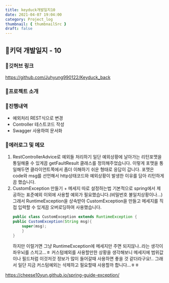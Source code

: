 ```yaml
---
title: keyduck개발일지10
date: 2021-04-07 19:04:00
category: Project_log
thumbnail: { thumbnailSrc }
draft: false
---
```


## 🌟키덕 개발일지 - 10

### 🎯깃허브 링크 
https://github.com/Juhyung990122/Keyduck_back

### 🎯프로젝트 소개

### 🎯진행내역
- 예외처리 REST식으로 변경
- Controller 테스트코드 작성
- Swagger 사용하여 문서화

### 🎯에러로그 및 메모
1. RestControllerAdvice로 예외들 처리하기
    일단 예외상황에 날아가는 리턴포맷을 통일해줄 수 있게끔 getFaultResult 클래스를 정의해주었습니다. 이렇게 포맷을 통일해두면 클라이언트쪽에서 좀더 이해하기 쉬운 형태로 응답이 갑니다. 포맷은 code와 msg를 선언해서 http상태코드와 예외상황이 발생한 이유를 담아 리턴하게끔 했습니다.
2. CustomException 만들기 + 메세지 따로 설정하는법
    기본적으로 spring에서 제공하는 표준예외 이외에 사용할 예외가 필요했습니다.(비밀번호 불일치상황이나...) 그래서 RuntimeException을 상속받아 CustomException을 만들고
    메세지를 직접 입력할 수 있게끔 오버로딩하여 사용했습니다.
    ```java
    public class CustomException extends RuntimeException {
    public CustomException(String msg){
        super(msg);
        }
    }
    ```
    하지만 이럴거면 그냥 RuntimeException에 메세지만 주면 되지않나..라는 생각이 좌우뇌를 스치고...ㅎ 커스텀예외를 사용할만한 상황을 생각해보니 메세지에 범위값이나 필드처럼 이것저것 정보가 많이 들어갈때 사용하면 좋을 것 같더라구요!.. 그래서 일단 지금 커스텀예외는 삭제하고 필요할때 사용할까 합니다...ㅎㅎ




https://cheese10yun.github.io/spring-guide-exception/